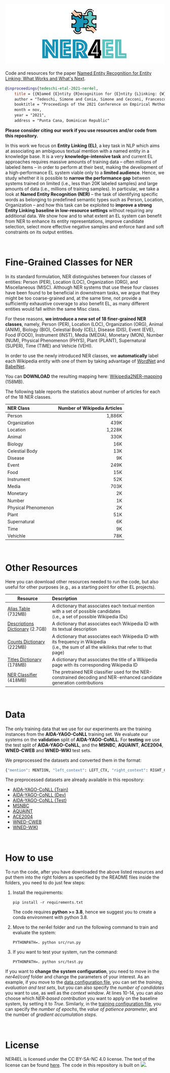 ![logo](./img/logo_ner4el.png)
--------------------------------------------------------------------------------

Code and resources for the paper [Named Entity Recognition for Entity Linking: What Works and What's Next]().

```bibtex
@inproceedings{tedeschi-etal-2021-ner4el,
    title = {{N}amed {E}ntity {R}ecognition for {E}ntity {L}inking: {W}hat Works and What's Next,
    author = "Tedeschi, Simone and Conia, Simone and Cecconi, Francesco and Navigli, Roberto",
    booktitle = "Proceedings of the 2021 Conference on Empirical Methods in Natural Language Processing (EMNLP 2021)",
    month = nov,
    year = "2021",
    address = "Punta Cana, Dominican Republic"

```

**Please consider citing our work if you use resources and/or code from this repository.**

In this work we focus on **Entity Linking (EL)**, a key task in NLP which aims at associating an ambiguous textual mention with a named entity in a knowledge base. It is a very **knowledge-intensive task** and current EL approaches requires massive amounts of training data – often millions of labeled items – in order to perform at their best, making the development of a high-performance EL system viable only to a **limited audience**. Hence, we study whether it is possible to **narrow the performance gap** between systems trained on limited (i.e., less than 20K labeled samples) and large amounts of data (i.e., millions of training samples). In particular, we take a look at **Named Entity Recognition (NER)** – the task of identifying specific words as belonging to predefined semantic types such as Person, Location, Organization – and how this task can be exploited to **improve a strong Entity Linking baseline in low-resource settings** without requiring any additional data. We show how and to what extent an EL  system can benefit from NER to enhance its entity  representations, improve candidate selection, select more  effective negative samples and enforce hard and soft  constraints on its output entities.

<br>

# Fine-Grained Classes for NER
In its standard formulation, NER distinguishes between four classes of entities: Person (PER), Location (LOC), Organization (ORG), and Miscellaneous (MISC).
Although NER systems that use these four classes have been found to be beneficial in downstream tasks, we argue that they might be too coarse-grained and, at the same time, not provide a sufficiently exhaustive coverage to also benefit EL, as many different entities would fall within the same Misc class.

For these reasons, **we introduce a new set of 18 finer-grained NER classes**, namely, Person (PER), Location (LOC), Organization (ORG), Animal (ANIM), Biology (BIO), Celestial Body (CEL), Disease (DIS), Event (EVE), Food (FOOD), Instrument (INST), Media (MEDIA), Monetary (MON), Number (NUM), Physical Phenomenon (PHYS), Plant (PLANT), Supernatural (SUPER), Time (TIME) and Vehicle (VEHI).

In order to use the newly introduced NER classes, we **automatically** label each Wikipedia entity with one of them by taking advantage of [WordNet](https://wordnet.princeton.edu/) and [BabelNet](https://babelnet.org/).

You can **DOWNLOAD** the resulting mapping here: [Wikipedia2NER-mapping](https://drive.google.com/file/d/1tnyYe1alAPP2L866bUq4MtUh687z7oE4/view?usp=sharing) (158MB).

The following table reports the statistics about number of articles for each of the 18 NER classes.

<div align="center">

| NER Class | Number of Wikipedia Articles |
| :------------- | -------------: |
| Person | 1,886K|
| Organization | 439K|
| Location | 1,228K|
| Animal | 330K|
| Biology | 16K|
| Celestial Body | 13K|
| Disease | 9K|
| Event | 249K|
| Food | 15K|
| Instrument | 52K|
| Media | 703K|
| Monetary | 2K|
| Number | 1K|
| Physical Phenomenon | 2K|
| Plant | 51K|
| Supernatural | 6K|
| Time | 9K|
| Vehichle | 78K|

</div>

<br>

# Other Resources
Here you can download other resources needed to run the code, but also useful for other purposes (e.g., as a starting point for other EL projects).

<center>

| Resource | Description |
| ------------- | :------------- |
| [Alias Table](https://drive.google.com/file/d/13iro8M2KVONWANcgna_3zxxPZl9b7TVC/view?usp=sharing) (732MB) | A dictionary that associates each textual mention with a set of possible candidates <br>(i.e., a set of possible Wikipedia IDs)|
| [Descriptions Dictionary](https://drive.google.com/file/d/1kv1yxbrqvNgONcjuu2XNaoDrs6acOs4t/view?usp=sharing) (2.7GB) | A dictionary that associates each Wikipedia ID with its textual description|
| [Counts Dictionary](https://drive.google.com/file/d/1uKAO2866GAwVYdq1Rda6v-C2TZvoWOoZ/view?usp=sharing) (222MB) | A dictionary that associates each Wikipedia ID with its frequency in Wikipedia <br>(i.e., the sum of all the wikilinks that refer to that page)|
| [Titles Dictionary](https://drive.google.com/file/d/1hoUfhfNTP_73mcrYoWVBrwHQ8RXP2OSY/view?usp=sharing) (178MB) | A dictionary that associates the title of a Wikipedia page with its corresponding Wikipedia ID|
| [NER Classifier](https://drive.google.com/file/d/1hYrSfuogz0tdvhY9UA0bxgNPWUBJAsjC/view?usp=sharing) (418MB) | The pretrained NER classifier used for the NER-constrained decoding and NER-enhanced candidate generation contributions|

</center>

<br>

# Data
The only training data that we use for our experiments are the training instances from the **AIDA-YAGO-CoNLL** training set. We evaluate our systems on the **validation** split of **AIDA-YAGO-CoNLL**.
For **testing** we use the test split of **AIDA-YAGO-CoNLL**, and the **MSNBC**, **AQUAINT**, **ACE2004**, **WNED-CWEB** and **WNED-WIKI** test sets.

We preprocessed the datasets and converted them in the format:
<center>

```python
{"mention": MENTION, "left_context": LEFT_CTX, "right_context": RIGHT_CTX"}
```
</center>

The preprocessed datasets are already available in this repository:
- [AIDA-YAGO-CoNLL (Train)](./ner4el/data/aida_train.jsonl)
- [AIDA-YAGO-CoNLL (Dev)](./ner4el/data/aida_dev.jsonl)
- [AIDA-YAGO-CoNLL (Test)](./ner4el/data/aida_test.jsonl)
- [MSNBC](./ner4el/data/msnbc_test.jsonl)
- [AQUAINT](./ner4el/data/aquaint_test.jsonl)
- [ACE2004](./ner4el/data/ace2004_test.jsonl)
- [WNED-CWEB](./ner4el/data/cweb_test.jsonl)
- [WNED-WIKI](./ner4el/data/wiki_test.jsonl)

<br>

# How to use
To run the code, after you have downloaded the above listed resources and put them into the right folders as specified by the README files inside the folders, you need to do just few steps:
1. Install the requirements:
    ```
    pip install -r requirements.txt
    ```
    The code requires **python >= 3.8**, hence we suggest you to create a conda environment with python 3.8.

2. Move to the ner4el folder and run the following command to train and evaluate the system:
    ```
    PYTHONPATH=. python src/run.py
    ```

3. If you want to test your system, run the command:
    ```
    PYTHONPATH=. python src/test.py
    ```

If you want to **change the system configuration**, you need to move in the *ner4el/conf* folder and change the parameters of your interest. As an example, if you move to the [data configuration file](./ner4el/conf/data/default.yaml), you can set the *training, evaluation and test sets*, but you can also specify the *number of candidates* you want to use, as well as the *context window*. At lines 10-14, you can also choose which *NER-based contribution* you want to apply on the baseline system, by setting it to *True*.
Similarly, in the [training configuration file](./ner4el/conf/train/default.yaml), you can specify the *number of epochs*, the *value of patience parameter*, and the number of *gradient accumulation steps*.

<br>

# License 
NER4EL is licensed under the CC BY-SA-NC 4.0 license. The text of the license can be found [here](https://github.com/Babelscape/wikineural/blob/master/LICENSE). The code in this repository is built on [![](https://shields.io/badge/-nn--template-emerald?style=flat&logo=github&labelColor=gray)](https://github.com/lucmos/nn-template).